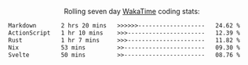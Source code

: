 <p align="center">Rolling seven day <a href="https://wakatime.com/@syrkis"/>WakaTime</a> coding stats:</p>
<!--START_SECTION:waka-->

```txt
Markdown       2 hrs 20 mins   >>>>>>-------------------   24.62 %
ActionScript   1 hr 10 mins    >>>----------------------   12.39 %
Rust           1 hr 7 mins     >>>----------------------   11.82 %
Nix            53 mins         >>-----------------------   09.30 %
Svelte         50 mins         >>-----------------------   08.76 %
```

<!--END_SECTION:waka-->
